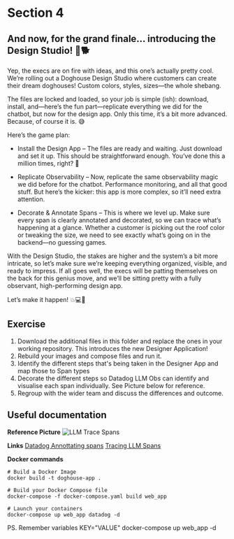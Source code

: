 # Section 4

## And now, for the grand finale… introducing the Design Studio! 🎨🐕

Yep, the execs are on fire with ideas, and this one’s actually pretty cool. We’re rolling out a Doghouse Design Studio where customers can create their dream doghouses! Custom colors, styles, sizes—the whole shebang.

The files are locked and loaded, so your job is simple (ish): download, install, and—here’s the fun part—replicate everything we did for the chatbot, but now for the design app. Only this time, it’s a bit more advanced. Because, of course it is. 😅

Here’s the game plan:

- Install the Design App – The files are ready and waiting. Just download and set it up. This should be straightforward enough. You’ve done this a million times, right? 🎯

- Replicate Observability – Now, replicate the same observability magic we did before for the chatbot. Performance monitoring, and all that good stuff. But here’s the kicker: this app is more complex, so it’ll need extra attention.

- Decorate & Annotate Spans – This is where we level up. Make sure every span is clearly annotated and decorated, so we can trace what’s happening at a glance. Whether a customer is picking out the roof color or tweaking the size, we need to see exactly what’s going on in the backend—no guessing games.

With the Design Studio, the stakes are higher and the system’s a bit more intricate, so let’s make sure we’re keeping everything organized, visible, and ready to impress. If all goes well, the execs will be patting themselves on the back for this genius move, and we’ll be sitting pretty with a fully observant, high-performing design app.

Let’s make it happen! 💥💻🐾

## Exercise

1. Download the additional files in this folder and replace the ones in your working repository. This introduces the new Designer Application!
2. Rebuild your images and compose files and run it. 
3. Identify the different steps that's being taken in the Designer App and map those to Span types
4. Decorate the different steps so Datadog LLM Obs can identify and visualise each span individually. See Picture below for reference.
5. Regroup with the wider team and discuss the differences and outcome.

## Useful documentation

**Reference Picture**
![LLM Trace Spans](https://datadog-docs.imgix.net/images/llm_observability/llm-observability-agent-trace.d90aaafac7a89ad70cbe9caab393841f.png?fit=max&auto=format&w=1754&h=968)

**Links**
[Datadog Annottating spans](https://docs.datadoghq.com/llm_observability/setup/?tab=decorators#annotating-spans)
[Tracing LLM Spans](https://docs.datadoghq.com/llm_observability/setup/sdk/#tracing-spans)

**Docker commands** 
```
# Build a Docker Image
docker build -t doghouse-app .

# Build your Docker Compose file
docker-compose -f docker-compose.yaml build web_app

# Launch your containers
docker-compose up web_app datadog -d
```

PS. Remember variables KEY="VALUE" docker-compose up web_app -d 

